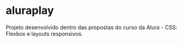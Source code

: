 # aluraplay
Projeto desenvolvido dentro das propostas do curso da Alura - CSS: Flexbox e layouts responsivos.
